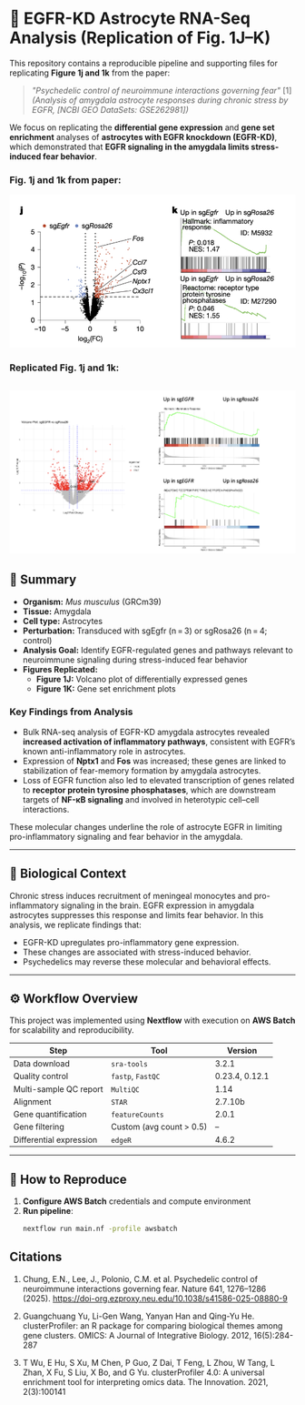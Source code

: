 # 🧬 EGFR-KD Astrocyte RNA-Seq Analysis (Replication of Fig. 1J–K)

This repository contains a reproducible pipeline and supporting files for replicating **Figure 1j and 1k** from the paper:

> *"Psychedelic control of neuroimmune interactions governing fear"* [1]  
> *(Analysis of amygdala astrocyte responses during chronic stress by EGFR, [NCBI GEO DataSets: GSE262981])*

We focus on replicating the **differential gene expression** and **gene set enrichment** analyses of **astrocytes with EGFR knockdown (EGFR-KD)**, which demonstrated that **EGFR signaling in the amygdala limits stress-induced fear behavior**.

### Fig. 1j and 1k from paper:
![Fig. 1j and 1k from paper](fig1j_1k.png)

### Replicated Fig. 1j and 1k:
![Replicated Fig. 1j and 1k](replicated_fig1j_1k.png)
---

## 📄 Summary

- **Organism:** *Mus musculus* (GRCm39)
- **Tissue:** Amygdala
- **Cell type:** Astrocytes
- **Perturbation:** Transduced with sgEgfr (n = 3) or sgRosa26 (n = 4; control)
- **Analysis Goal:** Identify EGFR-regulated genes and pathways relevant to neuroimmune signaling during stress-induced fear behavior
- **Figures Replicated:**  
  - **Figure 1J:** Volcano plot of differentially expressed genes  
  - **Figure 1K:** Gene set enrichment plots

### Key Findings from Analysis

- Bulk RNA-seq analysis of EGFR-KD amygdala astrocytes revealed **increased activation of inflammatory pathways**, consistent with EGFR’s known anti-inflammatory role in astrocytes.  
- Expression of **Nptx1** and **Fos** was increased; these genes are linked to stabilization of fear-memory formation by amygdala astrocytes.  
- Loss of EGFR function also led to elevated transcription of genes related to **receptor protein tyrosine phosphatases**, which are downstream targets of **NF-κB signaling** and involved in heterotypic cell–cell interactions.  

These molecular changes underline the role of astrocyte EGFR in limiting pro-inflammatory signaling and fear behavior in the amygdala.

---

## 🧪 Biological Context

Chronic stress induces recruitment of meningeal monocytes and pro-inflammatory signaling in the brain. EGFR expression in amygdala astrocytes suppresses this response and limits fear behavior. In this analysis, we replicate findings that:
- EGFR-KD upregulates pro-inflammatory gene expression.
- These changes are associated with stress-induced behavior.
- Psychedelics may reverse these molecular and behavioral effects.

---

## ⚙️ Workflow Overview

This project was implemented using **Nextflow** with execution on **AWS Batch** for scalability and reproducibility.

| Step                     | Tool            | Version    |
|--------------------------|-----------------|------------|
| Data download            | `sra-tools`     | 3.2.1
| Quality control          | `fastp`, `FastQC` | 0.23.4, 0.12.1 |
| Multi-sample QC report   | `MultiQC`       | 1.14       |
| Alignment                | `STAR`          | 2.7.10b     |
| Gene quantification      | `featureCounts` | 2.0.1      |
| Gene filtering           | Custom (avg count > 0.5) | –  |
| Differential expression  | `edgeR`         | 4.6.2     |

---

## 🚀 How to Reproduce

1. **Configure AWS Batch** credentials and compute environment  
2. **Run pipeline**:  
   ```bash
   nextflow run main.nf -profile awsbatch
   
## Citations
1. Chung, E.N., Lee, J., Polonio, C.M. et al. Psychedelic control of neuroimmune interactions governing fear. Nature 641, 1276–1286 (2025). https://doi-org.ezproxy.neu.edu/10.1038/s41586-025-08880-9

2. Guangchuang Yu, Li-Gen Wang, Yanyan Han and Qing-Yu He. clusterProfiler: an R package for
comparing biological themes among gene clusters. OMICS: A Journal of Integrative Biology.
2012, 16(5):284-287

3. T Wu, E Hu, S Xu, M Chen, P Guo, Z Dai, T Feng, L Zhou, W Tang, L Zhan, X Fu, S Liu, X Bo,
and G Yu. clusterProfiler 4.0: A universal enrichment tool for interpreting omics data. The
Innovation. 2021, 2(3):100141



